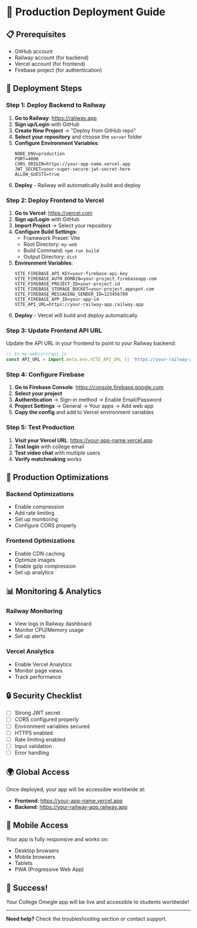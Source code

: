 # 🚀 Production Deployment Guide

## 📋 Prerequisites
- GitHub account
- Railway account (for backend)
- Vercel account (for frontend)
- Firebase project (for authentication)

## 🎯 Deployment Steps

### Step 1: Deploy Backend to Railway

1. **Go to Railway**: https://railway.app
2. **Sign up/Login** with GitHub
3. **Create New Project** → "Deploy from GitHub repo"
4. **Select your repository** and choose the `server` folder
5. **Configure Environment Variables**:
   ```
   NODE_ENV=production
   PORT=4000
   CORS_ORIGIN=https://your-app-name.vercel.app
   JWT_SECRET=your-super-secure-jwt-secret-here
   ALLOW_GUESTS=true
   ```
6. **Deploy** - Railway will automatically build and deploy

### Step 2: Deploy Frontend to Vercel

1. **Go to Vercel**: https://vercel.com
2. **Sign up/Login** with GitHub
3. **Import Project** → Select your repository
4. **Configure Build Settings**:
   - Framework Preset: Vite
   - Root Directory: `my-web`
   - Build Command: `npm run build`
   - Output Directory: `dist`
5. **Environment Variables**:
   ```
   VITE_FIREBASE_API_KEY=your-firebase-api-key
   VITE_FIREBASE_AUTH_DOMAIN=your-project.firebaseapp.com
   VITE_FIREBASE_PROJECT_ID=your-project-id
   VITE_FIREBASE_STORAGE_BUCKET=your-project.appspot.com
   VITE_FIREBASE_MESSAGING_SENDER_ID=123456789
   VITE_FIREBASE_APP_ID=your-app-id
   VITE_API_URL=https://your-railway-app.railway.app
   ```
6. **Deploy** - Vercel will build and deploy automatically

### Step 3: Update Frontend API URL

Update the API URL in your frontend to point to your Railway backend:

```javascript
// In my-web/src/api.js
const API_URL = import.meta.env.VITE_API_URL || 'https://your-railway-app.railway.app';
```

### Step 4: Configure Firebase

1. **Go to Firebase Console**: https://console.firebase.google.com
2. **Select your project**
3. **Authentication** → Sign-in method → Enable Email/Password
4. **Project Settings** → General → Your apps → Add web app
5. **Copy the config** and add to Vercel environment variables

### Step 5: Test Production

1. **Visit your Vercel URL**: https://your-app-name.vercel.app
2. **Test login** with college email
3. **Test video chat** with multiple users
4. **Verify matchmaking** works

## 🔧 Production Optimizations

### Backend Optimizations
- Enable compression
- Add rate limiting
- Set up monitoring
- Configure CORS properly

### Frontend Optimizations
- Enable CDN caching
- Optimize images
- Enable gzip compression
- Set up analytics

## 📊 Monitoring & Analytics

### Railway Monitoring
- View logs in Railway dashboard
- Monitor CPU/Memory usage
- Set up alerts

### Vercel Analytics
- Enable Vercel Analytics
- Monitor page views
- Track performance

## 🔒 Security Checklist

- [ ] Strong JWT secret
- [ ] CORS configured properly
- [ ] Environment variables secured
- [ ] HTTPS enabled
- [ ] Rate limiting enabled
- [ ] Input validation
- [ ] Error handling

## 🌍 Global Access

Once deployed, your app will be accessible worldwide at:
- **Frontend**: https://your-app-name.vercel.app
- **Backend**: https://your-railway-app.railway.app

## 📱 Mobile Access

Your app is fully responsive and works on:
- Desktop browsers
- Mobile browsers
- Tablets
- PWA (Progressive Web App)

## 🎉 Success!

Your College Omegle app will be live and accessible to students worldwide!

---

**Need help?** Check the troubleshooting section or contact support.

